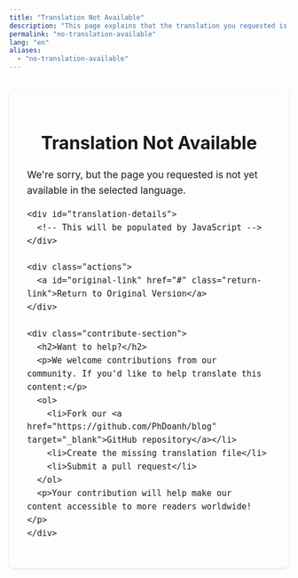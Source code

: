 ```yaml
---
title: "Translation Not Available"
description: "This page explains that the translation you requested is not available yet"
permalink: "no-translation-available"
lang: "en"
aliases:
  - "no-translation-available"
---
```


<div class="translation-notice">
  <h1>Translation Not Available</h1>
  
  <div class="message">
    <p>We're sorry, but the page you requested is not yet available in the selected language.</p>
    
    <div id="translation-details">
      <!-- This will be populated by JavaScript -->
    </div>
    
    <div class="actions">
      <a id="original-link" href="#" class="return-link">Return to Original Version</a>
    </div>
    
    <div class="contribute-section">
      <h2>Want to help?</h2>
      <p>We welcome contributions from our community. If you'd like to help translate this content:</p>
      <ol>
        <li>Fork our <a href="https://github.com/PhDoanh/blog" target="_blank">GitHub repository</a></li>
        <li>Create the missing translation file</li>
        <li>Submit a pull request</li>
      </ol>
      <p>Your contribution will help make our content accessible to more readers worldwide!</p>
    </div>
  </div>
</div>

<style>
.translation-notice {
  max-width: 800px;
  margin: 2rem auto;
  padding: 2rem;
  background-color: var(--light);
  border-radius: 8px;
  box-shadow: 0 2px 5px rgba(0,0,0,0.1);
}

.dark .translation-notice {
  background-color: var(--dark);
}

.translation-notice h1 {
  color: var(--secondary);
  margin-bottom: 1.5rem;
  font-size: 2rem;
  text-align: center;
}

.translation-notice .message {
  font-size: 1.1rem;
  line-height: 1.6;
}

.translation-notice .actions {
  margin: 2rem 0;
  text-align: center;
}

.return-link {
  display: inline-block;
  padding: 0.75rem 1.5rem;
  background-color: var(--secondary);
  color: white;
  text-decoration: none;
  border-radius: 4px;
  font-weight: bold;
  transition: background-color 0.2s;
}

.return-link:hover {
  background-color: var(--tertiary);
}

.contribute-section {
  margin-top: 3rem;
  padding-top: 1.5rem;
  border-top: 1px solid var(--lightgray);
}

.contribute-section h2 {
  font-size: 1.5rem;
  margin-bottom: 1rem;
  color: var(--secondary);
}

#translation-details {
  background-color: rgba(0,0,0,0.05);
  padding: 1rem;
  border-radius: 4px;
  margin: 1rem 0;
  font-family: monospace;
}

.dark #translation-details {
  background-color: rgba(255,255,255,0.1);
}
</style>

<script>
document.addEventListener('DOMContentLoaded', function() {
  // Parse URL parameters
  const urlParams = new URLSearchParams(window.location.search);
  const requestedPath = urlParams.get('requestedPath');
  const requestedLang = urlParams.get('requestedLang');
  const originalPath = urlParams.get('originalPath');
  
  // Set up the original content link
  const originalLink = document.getElementById('original-link');
  if (originalLink && originalPath) {
    originalLink.href = originalPath;
  } else if (originalLink) {
    originalLink.href = '/';
  }
  
  // Display translation details
  const detailsDiv = document.getElementById('translation-details');
  if (detailsDiv) {
    let detailsHtml = '';
    
    if (requestedLang) {
      // Get the language name from the language code
      let langName = requestedLang;
      const languageNames = {
        'en': 'English',
        'vi': 'Vietnamese (Tiếng Việt)',
        'ja': 'Japanese (日本語)',
        'zh': 'Chinese (中文)',
        'ko': 'Korean (한국어)',
        'fr': 'French (Français)',
        'de': 'German (Deutsch)',
        'es': 'Spanish (Español)',
        'pt': 'Portuguese (Português)',
        'ru': 'Russian (Русский)',
        'ar': 'Arabic (العربية)',
      };
      
      if (languageNames[requestedLang]) {
        langName = languageNames[requestedLang];
      }
      
      detailsHtml += `<p>Requested language: <strong>${langName}</strong></p>`;
    }
    
    if (requestedPath) {
      detailsHtml += `<p>Requested path: <code>${requestedPath}</code></p>`;
    }
    
    detailsDiv.innerHTML = detailsHtml || '<p>No details available</p>';
  }
});
</script>